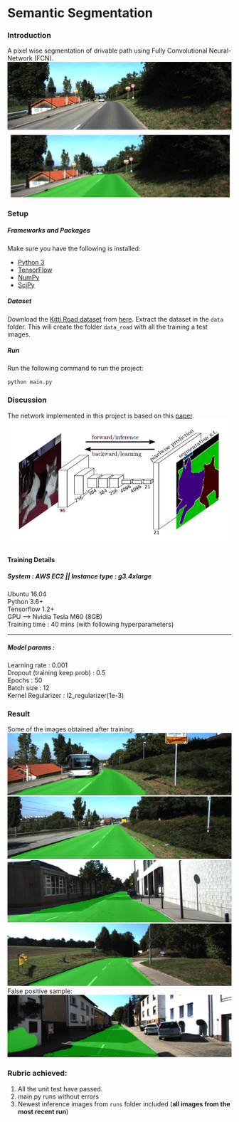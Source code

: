 # Semantic Segmentation
### Introduction
A pixel wise segmentation of drivable path using Fully Convolutional Neural-Network (FCN).
![task at hand](https://github.com/askmuhsin/semantic-seg-drivable-path/blob/master/images/task_explain.png)

### Setup
##### Frameworks and Packages
Make sure you have the following is installed:
 - [Python 3](https://www.python.org/)
 - [TensorFlow](https://www.tensorflow.org/)
 - [NumPy](http://www.numpy.org/)
 - [SciPy](https://www.scipy.org/)
##### Dataset
Download the [Kitti Road dataset](http://www.cvlibs.net/datasets/kitti/eval_road.php) from [here](http://www.cvlibs.net/download.php?file=data_road.zip).  Extract the dataset in the `data` folder.  This will create the folder `data_road` with all the training a test images.

##### Run
Run the following command to run the project:
```
python main.py
```

### Discussion
The network implemented in this project is based on this [paper](https://arxiv.org/pdf/1605.06211.pdf).    
![fcn structure](https://github.com/askmuhsin/semantic-seg-drivable-path/blob/master/images/fcn_schema.png)

#### Training Details
##### System :    AWS EC2 || Instance type : g3.4xlarge     
Ubuntu 16.04    
Python 3.6+    
Tensorflow 1.2+     
GPU --> Nvidia Tesla M60 (8GB)    
Training time : 40 mins (with following hyperparameters)     

---
##### Model params :    
Learning rate : 0.001    
Dropout (training keep prob) : 0.5    
Epochs : 50    
Batch size : 12    
Kernel Regularizer : l2_regularizer(1e-3)     

### Result
Some of the images obtained after training:    
![sample_1](https://github.com/askmuhsin/semantic-seg-drivable-path/blob/master/images/um_000032.png)
![sample_2](https://github.com/askmuhsin/semantic-seg-drivable-path/blob/master/images/um_000034.png)
![sample_3](https://github.com/askmuhsin/semantic-seg-drivable-path/blob/master/images/um_000072.png)
![sample_4](https://github.com/askmuhsin/semantic-seg-drivable-path/blob/master/images/um_000085.png)    
False positive sample:    
![sample_5](https://github.com/askmuhsin/semantic-seg-drivable-path/blob/master/images/um_000078.png)

### Rubric achieved:
1. All the unit test have passed.
2. main.py runs without errors
3. Newest inference images from `runs` folder included  (**all images from the most recent run**)
